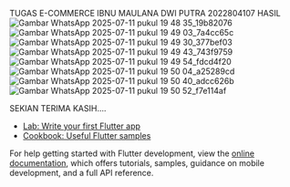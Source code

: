 TUGAS E-COMMERCE
IBNU MAULANA DWI PUTRA
2022804107
HASIL
![Gambar WhatsApp 2025-07-11 pukul 19 48 35_19b82076](https://github.com/user-attachments/assets/9edced3d-fa04-4ef5-bd4d-355a2c2b83ef)
![Gambar WhatsApp 2025-07-11 pukul 19 49 03_7a4cc65c](https://github.com/user-attachments/assets/763914bf-58ac-4e01-86d5-5d95cea4ec33)
![Gambar WhatsApp 2025-07-11 pukul 19 49 30_377bef03](https://github.com/user-attachments/assets/822d7a46-142d-4d05-b05d-dcc6d8a37109)
![Gambar WhatsApp 2025-07-11 pukul 19 49 43_743f9759](https://github.com/user-attachments/assets/f13c94cb-dbad-4f5a-b495-7494a85b9a1d)
![Gambar WhatsApp 2025-07-11 pukul 19 49 54_fdcd4f20](https://github.com/user-attachments/assets/03726198-8336-4723-ac8f-d673281285db)
![Gambar WhatsApp 2025-07-11 pukul 19 50 04_a25289cd](https://github.com/user-attachments/assets/8b4b8d5f-cc54-4f42-8659-5df8948751bc)
![Gambar WhatsApp 2025-07-11 pukul 19 50 40_adcc626b](https://github.com/user-attachments/assets/9c5ae0aa-5e42-4902-a298-bec7b2a9e7b4)
![Gambar WhatsApp 2025-07-11 pukul 19 50 52_f7e114af](https://github.com/user-attachments/assets/9443ca68-3f0a-4c9e-bb34-b60a31f27f86)


SEKIAN TERIMA KASIH....

- [Lab: Write your first Flutter app](https://docs.flutter.dev/get-started/codelab)
- [Cookbook: Useful Flutter samples](https://docs.flutter.dev/cookbook)

For help getting started with Flutter development, view the
[online documentation](https://docs.flutter.dev/), which offers tutorials,
samples, guidance on mobile development, and a full API reference.
